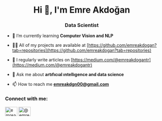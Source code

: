 <h1 align="center">Hi 👋, I'm Emre Akdoğan</h1>
<h3 align="center">Data Scientist</h3>

- 🌱 I’m currently learning **Computer Vision and NLP**

- 👨‍💻 All of my projects are available at [https://github.com/emreakdogan?tab=repositories](https://github.com/emreakdogan?tab=repositories)

- 📝 I regularly write articles on [https://medium.com/@emreakdogantr](https://medium.com/@emreakdogantr)

- 💬 Ask me about **artıfıcıal ıntellıgence and data science** 

- 📫 How to reach me **emreakdgn00@gmail.com**

<h3 align="left">Connect with me:</h3>
<p align="left">
<a href="https://kaggle.com/emreakdogan" target="blank"><img align="center" src="https://raw.githubusercontent.com/rahuldkjain/github-profile-readme-generator/master/src/images/icons/Social/kaggle.svg" alt="emreakdogan" height="30" width="40" /></a>
<a href="https://medium.com/@emreakdogantr" target="blank"><img align="center" src="https://raw.githubusercontent.com/rahuldkjain/github-profile-readme-generator/master/src/images/icons/Social/medium.svg" alt="@emreakdogantr" height="30" width="40" /></a>
</p>
